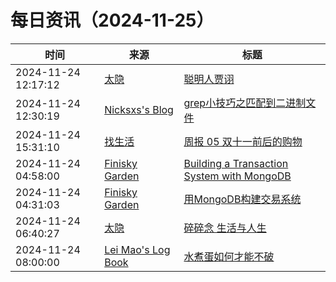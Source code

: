 ﻿# 每日资讯（2024-11-25）

|时间|来源|标题|
|---|---|---|
|2024-11-24 12:17:12|[太隐](https://wangyurui.com/feed.xml)|[聪明人贾诩](https://wangyurui.com/posts/cong-ming-ren-jia-xu-ec2ce6e4)|
|2024-11-24 12:30:19|[Nicksxs's Blog](https://nicksxs.me/atom.xml)|[grep小技巧之匹配到二进制文件](https://nicksxs.me/2024/11/24/grep%E5%B0%8F%E6%8A%80%E5%B7%A7%E4%B9%8B%E5%8C%B9%E9%85%8D%E5%88%B0%E4%BA%8C%E8%BF%9B%E5%88%B6%E6%96%87%E4%BB%B6/)|
|2024-11-24 15:31:10|[找生活](https://zhaolife.com/atom.xml)|[周报 05 双十一前后的购物](http://zhaolife.com/2024/11/24/20241124zhouji05/)|
|2024-11-24 04:58:00|[Finisky Garden](https://finisky.github.io/atom.xml)|[Building a Transaction System with MongoDB](https://finisky.github.io/en/building-a-transaction-system-with-mongodb/)|
|2024-11-24 04:31:03|[Finisky Garden](https://finisky.github.io/atom.xml)|[用MongoDB构建交易系统](https://finisky.github.io/building-a-transaction-system-with-mongodb/)|
|2024-11-24 06:40:27|[太隐](https://wangyurui.com/feed.xml)|[碎碎念 生活与人生](https://wangyurui.com/posts/sui-sui-nian-bbc88676)|
|2024-11-24 08:00:00|[Lei Mao's Log Book](https://leimao.github.io/atom.xml)|[水煮蛋如何才能不破](https://leimao.github.io/essay/%E6%B0%B4%E7%85%AE%E8%9B%8B%E5%A6%82%E4%BD%95%E6%89%8D%E8%83%BD%E4%B8%8D%E7%A0%B4/)|
